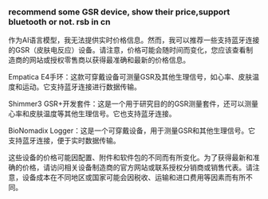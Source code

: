 ### recommend some GSR device, show their price,support bluetooth or not. rsb in cn
作为AI语言模型，我无法提供实时价格信息。然而，我可以推荐一些支持蓝牙连接的GSR（皮肤电反应）设备。请注意，价格可能会随时间而变化，您应该查看制造商的网站或授权零售商以获得最准确和最新的价格信息。

Empatica E4手环：这款可穿戴设备可测量GSR及其他生理信号，如心率、皮肤温度和运动。它支持蓝牙连接进行数据传输。

Shimmer3 GSR+开发套件：这是一个用于研究目的的GSR测量套件，还可以测量心率和皮肤温度等其他生理信号。它也支持蓝牙连接。

BioNomadix Logger：这是一个可穿戴设备，用于测量GSR和其他生理信号。它支持蓝牙连接，便于实时数据传输。

这些设备的价格可能因配置、附件和软件包的不同而有所变化。为了获得最新和准确的价格，请访问相关设备制造商的官方网站或联系授权分销商或销售代表。请注意，设备成本在不同地区或国家可能会因税收、运输和进口费用等因素而有所不同。